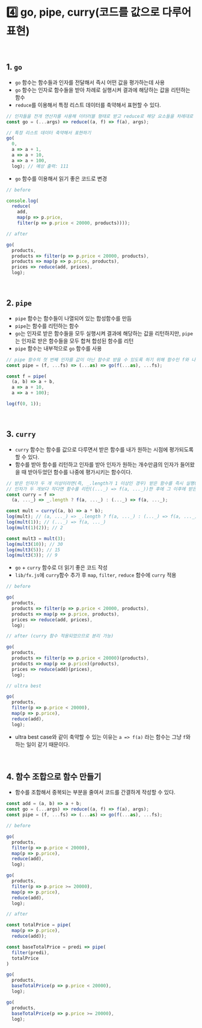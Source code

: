 # :four: go, pipe, curry(코드를 값으로 다루어 표현)

<br>

## 1. `go`

- `go` 함수는 함수들과 인자를 전달해서 즉시 어떤 값을 평가하는데 사용
- `go` 함수는 인자로 함수들을 받아 차례로 실행시켜 결과에 해당하는 값을 리턴하는 함수
- `reduce`를 이용해서 특정 리스트 데이터를 축약해서 표현할 수 있다.

```javascript
// 인자들을 전개 연산자를 사용해 이터러블 형태로 받고 reduce로 해당 요소들을 차례대로 실행한다.
const go = (...args) => reduce((a, f) => f(a), args);

// 특정 리스트 데이터 축약해서 표현하기
go(
  0,
  a => a + 1,
  a => a + 10,
  a => a + 100,
  log); // 예상 출력: 111
```

- `go` 함수를 이용해서 읽기 좋은 코드로 변경

```javascript
// before

console.log(
  reduce(
    add,
    map(p => p.price,
    filter(p => p.price < 20000, products))));
```

```javascript
// after

go(
  products,
  products => filter(p => p.price < 20000, products),
  products => map(p => p.price, products),
  prices => reduce(add, prices),
  log);
```

<br>

## 2. `pipe`

- `pipe` 함수는 함수들이 나열되어 있는 합성함수를 만듬
- `pipe`는 함수를 리턴하는 함수
- `go`는 인자로 받은 함수들을 모두 실행시켜 결과에 해당하는 값을 리턴하지만, `pipe`는 인자로 받은 함수들을 모두 합쳐 합성된 함수를 리턴
- `pipe` 함수는 내부적으로 `go` 함수를 사용

```javascript
// pipe 함수의 첫 번째 인자를 값이 아닌 함수로 받을 수 있도록 하기 위해 함수인 f와 나머지 함수인 ...fs를 따로 받는다.
const pipe = (f, ...fs) => (...as) => go(f(...as), ...fs);

const f = pipe(
  (a, b) => a + b,
  a => a + 10,
  a => a + 100);

log(f(0, 1));
```

<br>

## 3. `curry`

- `curry` 함수는 함수를 값으로 다루면서 받은 함수를 내가 원하는 시점에 평가되도록 할 수 있다.
- 함수를 받아 함수를 리턴하고 인자를 받아 인자가 원하는 개수만큼의 인자가 들어왔을 때 받아두었던 함수를 나중에 평가시키는 함수이다.

```javascript
// 받은 인자가 두 개 이상이라면(즉, _.length가 1 이상인 경우) 받은 함수를 즉시 실행(f(a, ..._))
// 인자가 두 개보다 작다면 함수를 리턴((..._) => f(a, ..._))한 후에 그 이후에 받은 인자를 합쳐서 함수를 실행한다.
const curry = f =>
  (a, ..._) => _.length ? f(a, ..._) : (..._) => f(a, ..._);

const mult = curry((a, b) => a * b);
log(mult); // (a, ..._) => _.length ? f(a, ..._) : (..._) => f(a, ..._)
log(mult(1)); // (..._) => f(a, ..._)
log(mult(1)(2)); // 2

const mult3 = mult(3);
log(mult3(10)); // 30
log(mult3(5)); // 15
log(mult3(3)); // 9
```

- `go` + `curry` 함수로 더 읽기 좋은 코드 작성
- `lib/fx.js`에 `curry`함수 추가 후 `map`, `filter`, `reduce` 함수에 `curry` 적용

```javascript
// before

go(
  products,
  products => filter(p => p.price < 20000, products),
  products => map(p => p.price, products),
  prices => reduce(add, prices),
  log);
```

```javascript
// after (curry 함수 적용되었으므로 분리 가능)

go(
  products,
  products => filter(p => p.price < 20000)(products),
  products => map(p => p.price)(products),
  prices => reduce(add)(prices),
  log);
```

```javascript
// ultra best

go(
  products,
  filter(p => p.price < 20000),
  map(p => p.price),
  reduce(add),
  log);
```

- ultra best case와 같이 축약할 수 있는 이유는 `a => f(a)` 라는 함수는 그냥 `f`와 하는 일이 같기 때문이다.

<br>

## 4. 함수 조합으로 함수 만들기

- 함수를 조합해서 중복되는 부분을 줄여서 코드를 간결하게 작성할 수 있다.

```javascript
const add = (a, b) => a + b;
const go = (...args) => reduce((a, f) => f(a), args);
const pipe = (f, ...fs) => (...as) => go(f(...as), ...fs);
```

```javascript
// before

go(
  products,
  filter(p => p.price < 20000),
  map(p => p.price),
  reduce(add),
  log);

go(
  products,
  filter(p => p.price >= 20000),
  map(p => p.price),
  reduce(add),
  log);
```

```javascript
// after

const totalPrice = pipe(
  map(p => p.price),
  reduce(add));

const baseTotalPrice = predi => pipe(
  filter(predi),
  totalPrice
)

go(
  products,
  baseTotalPrice(p => p.price < 20000),
  log);

go(
  products,
  baseTotalPrice(p => p.price >= 20000),
  log);
```

